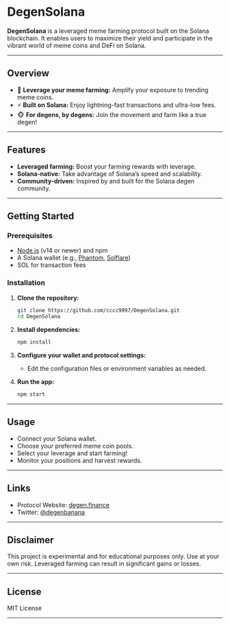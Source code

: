 

# DegenSolana

**DegenSolana** is a leveraged meme farming protocol built on the Solana blockchain. It enables users to maximize their yield and participate in the vibrant world of meme coins and DeFi on Solana.

---

## Overview

- 🚀 **Leverage your meme farming:** Amplify your exposure to trending meme coins.
- ⚡ **Built on Solana:** Enjoy lightning-fast transactions and ultra-low fees.
- 🐵 **For degens, by degens:** Join the movement and farm like a true degen!

---

## Features

- **Leveraged farming:** Boost your farming rewards with leverage.
- **Solana-native:** Take advantage of Solana’s speed and scalability.
- **Community-driven:** Inspired by and built for the Solana degen community.

---

## Getting Started

### Prerequisites

- [Node.js](https://nodejs.org/) (v14 or newer) and npm
- A Solana wallet (e.g., [Phantom](https://phantom.app/), [Solflare](https://solflare.com/))
- SOL for transaction fees

### Installation

1. **Clone the repository:**
   ```bash
   git clone https://github.com/cccc9997/DegenSolana.git
   cd DegenSolana
   ```

2. **Install dependencies:**
   ```bash
   npm install
   ```

3. **Configure your wallet and protocol settings:**
   - Edit the configuration files or environment variables as needed.

4. **Run the app:**
   ```bash
   npm start
   ```

---

## Usage

- Connect your Solana wallet.
- Choose your preferred meme coin pools.
- Select your leverage and start farming!
- Monitor your positions and harvest rewards.

---

## Links

- Protocol Website: [degen.finance](https://degen.finance)
- Twitter: [@degenbanana](https://twitter.com/degenbanana)

---

## Disclaimer

This project is experimental and for educational purposes only. Use at your own risk. Leveraged farming can result in significant gains or losses.

---

## License

MIT License

---

